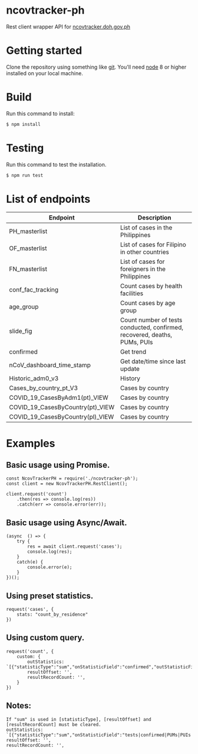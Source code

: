 # ncovtracker-ph
Rest client wrapper API for [ncovtracker.doh.gov.ph](https://ncovtracker.doh.gov.ph)


# Getting started
Clone the repository using something like [git](http://git-scm.com/).
You'll need [node](http://nodejs.org/) 8 or higher installed on your local machine.


# Build
Run this command to install:

``` bash
$ npm install
```


# Testing
Run this command to test the installation.

``` bash
$ npm run test
```


# List of endpoints

| Endpoint                  | Description  |
| ------------------------- | ------------ |
| PH_masterlist             | List of cases in the Philippines |
| OF_masterlist             | List of cases for Filipino in other countries |
| FN_masterlist             | List of cases for foreigners in the Philippines |
| conf_fac_tracking         | Count cases by health facilities |
| age_group                 | Count cases by age group |
| slide_fig                 | Count number of tests conducted, confirmed, recovered, deaths, PUMs, PUIs |
| confirmed                 | Get trend |
| nCoV_dashboard_time_stamp         | Get date/time since last update |
| Historic_adm0_v3                  | History |
| Cases_by_country_pt_V3            | Cases by country |
| COVID_19_CasesByAdm1(pt)_VIEW     | Cases by country |
| COVID_19_CasesByCountry(pt)_VIEW  | Cases by country |
| COVID_19_CasesByCountry(pl)_VIEW  | Cases by country |


# Examples


## Basic usage using Promise.

    const NcovTrackerPH = require('./ncovtracker-ph');
    const client = new NcovTrackerPH.RestClient();

    client.request('count')
        .then(res => console.log(res))
        .catch(err => console.error(err));


## Basic usage using Async/Await.

    (async  () => {
        try {
            res = await client.request('cases');
            console.log(res);
        }
        catch(e) {
            console.error(e);
        }
    })();


## Using preset statistics.

    request('cases', {
        stats: "count_by_residence"
    })


## Using custom query.

    request('count', { 
        custom: {
            outStatistics: `[{"statisticType":"sum","onStatisticField":"confirmed","outStatisticFieldName":"value"}]`,
            resultOffset: '',
            resultRecordCount: '',
        }
    })


## Notes: 
    If "sum" is used in [statisticType], [resultOffset] and [resultRecordCount] must be cleared. 
    outStatistics: `[{"statisticType":"sum","onStatisticField":"tests|confirmed|PUMs|PUIs|recovered|deaths","outStatisticFieldName":"value"}]`
    resultOffset: '',
    resultRecordCount: '',